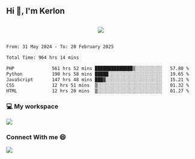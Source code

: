 ## Hi 👋, I'm Kerlon

<p align="center" style="margin: 30px;">
 
 <img src="https://skillicons.dev/icons?i=html,css,bootstrap,js,nodejs,jquery,python,flask,php,mysql,lua,sqlite,firebase">


</p>
<!--START_SECTION:waka-->

```txt
From: 31 May 2024 - To: 20 February 2025

Total Time: 964 hrs 14 mins

PHP              561 hrs 52 mins ██████████████▒░░░░░░░░░░   57.80 %
Python           190 hrs 58 mins █████░░░░░░░░░░░░░░░░░░░░   19.65 %
JavaScript       147 hrs 48 mins ███▓░░░░░░░░░░░░░░░░░░░░░   15.21 %
CSS              12 hrs 51 mins  ▒░░░░░░░░░░░░░░░░░░░░░░░░   01.32 %
HTML             12 hrs 20 mins  ▒░░░░░░░░░░░░░░░░░░░░░░░░   01.27 %
```

<!--END_SECTION:waka-->


<p align="center">
 <h3>💻 My workspace</h3>
    <img src="https://skillicons.dev/icons?i=mint" />
</p>

<p align="center">
 <h3>Connect With me 😄</h3> 
    <a href="https://www.linkedin.com/in/kerlon-fernandes"><img src="https://skillicons.dev/icons?i=linkedin" />
  </a>
</p>



